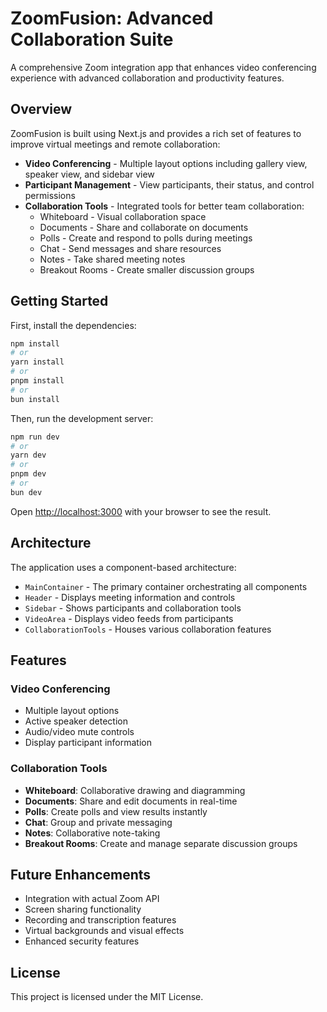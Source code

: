 # ZoomFusion: Advanced Collaboration Suite

A comprehensive Zoom integration app that enhances video conferencing experience with advanced collaboration and productivity features.

## Overview

ZoomFusion is built using Next.js and provides a rich set of features to improve virtual meetings and remote collaboration:

- **Video Conferencing** - Multiple layout options including gallery view, speaker view, and sidebar view
- **Participant Management** - View participants, their status, and control permissions
- **Collaboration Tools** - Integrated tools for better team collaboration:
  - Whiteboard - Visual collaboration space
  - Documents - Share and collaborate on documents
  - Polls - Create and respond to polls during meetings
  - Chat - Send messages and share resources
  - Notes - Take shared meeting notes
  - Breakout Rooms - Create smaller discussion groups

## Getting Started

First, install the dependencies:

```bash
npm install
# or
yarn install
# or
pnpm install
# or
bun install
```

Then, run the development server:

```bash
npm run dev
# or
yarn dev
# or
pnpm dev
# or
bun dev
```

Open [http://localhost:3000](http://localhost:3000) with your browser to see the result.

## Architecture

The application uses a component-based architecture:

- `MainContainer` - The primary container orchestrating all components
- `Header` - Displays meeting information and controls
- `Sidebar` - Shows participants and collaboration tools
- `VideoArea` - Displays video feeds from participants
- `CollaborationTools` - Houses various collaboration features

## Features

### Video Conferencing

- Multiple layout options
- Active speaker detection
- Audio/video mute controls
- Display participant information

### Collaboration Tools

- **Whiteboard**: Collaborative drawing and diagramming
- **Documents**: Share and edit documents in real-time
- **Polls**: Create polls and view results instantly
- **Chat**: Group and private messaging
- **Notes**: Collaborative note-taking
- **Breakout Rooms**: Create and manage separate discussion groups

## Future Enhancements

- Integration with actual Zoom API
- Screen sharing functionality
- Recording and transcription features
- Virtual backgrounds and visual effects
- Enhanced security features

## License

This project is licensed under the MIT License.
